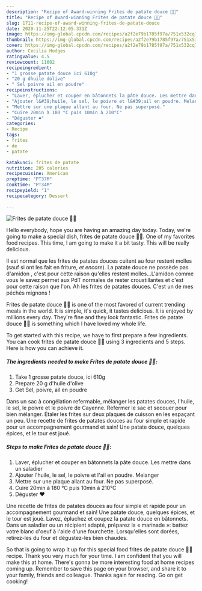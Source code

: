 ```yaml
---
description: "Recipe of Award-winning Frites de patate douce 🍠🤤"
title: "Recipe of Award-winning Frites de patate douce 🍠🤤"
slug: 1711-recipe-of-award-winning-frites-de-patate-douce
date: 2020-11-25T22:12:05.331Z
image: https://img-global.cpcdn.com/recipes/a2f2e79b1785f97a/751x532cq70/frites-de-patate-douce-🍠🤤-photo-principale-de-la-recette.jpg
thumbnail: https://img-global.cpcdn.com/recipes/a2f2e79b1785f97a/751x532cq70/frites-de-patate-douce-🍠🤤-photo-principale-de-la-recette.jpg
cover: https://img-global.cpcdn.com/recipes/a2f2e79b1785f97a/751x532cq70/frites-de-patate-douce-🍠🤤-photo-principale-de-la-recette.jpg
author: Cecilia Hodges
ratingvalue: 4.5
reviewcount: 11602
recipeingredient:
- "1 grosse patate douce ici 610g"
- "20 g dhuile dolive"
- " Sel poivre ail en poudre"
recipeinstructions:
- "Laver, éplucher et couper en bâtonnets la pâte douce. Les mettre dans un saladier"
- "Ajouter l&#39;huile, le sel, le poivre et l&#39;ail en poudre. Melanger"
- "Mettre sur une plaque allant au four. Ne pas superposé."
- "Cuire 20min à 180 °C puis 10min à 210°C"
- "Déguster ❤️"
categories:
- Recipe
tags:
- frites
- de
- patate

katakunci: frites de patate 
nutrition: 205 calories
recipecuisine: American
preptime: "PT37M"
cooktime: "PT34M"
recipeyield: "1"
recipecategory: Dessert

---
```



![Frites de patate douce 🍠🤤](https://img-global.cpcdn.com/recipes/a2f2e79b1785f97a/751x532cq70/frites-de-patate-douce-🍠🤤-photo-principale-de-la-recette.jpg)

Hello everybody, hope you are having an amazing day today. Today, we're going to make a special dish, frites de patate douce 🍠🤤. One of my favorites food recipes. This time, I am going to make it a bit tasty. This will be really delicious.

Il est normal que les frites de patates douces cuitent au four restent molles (sauf si ont les fait en friture, *et encore*). La patate douce ne possède pas d&#39;amidon , c&#39;est pour cette raison qu&#39;elles restent molles…L&#39;amidon comme vous le savez permet aux PdT normales de rester croustillantes et c&#39;est pour cette raison que l&#39;on. Ah les frites de patates douces. C&#39;est un de mes péchés mignons !

Frites de patate douce 🍠🤤 is one of the most favored of current trending meals in the world. It is simple, it's quick, it tastes delicious. It is enjoyed by millions every day. They're fine and they look fantastic. Frites de patate douce 🍠🤤 is something which I have loved my whole life.


To get started with this recipe, we have to first prepare a few ingredients. You can cook frites de patate douce 🍠🤤 using 3 ingredients and 5 steps. Here is how you can achieve it.

<!--inarticleads1-->

##### The ingredients needed to make Frites de patate douce 🍠🤤:

1. Take 1 grosse patate douce, ici 610g
1. Prepare 20 g d&#39;huile d&#39;olive
1. Get  Sel, poivre, ail en poudre


Dans un sac à congélation refermable, mélanger les patates douces, l&#39;huile, le sel, le poivre et le poivre de Cayenne. Refermer le sac et secouer pour bien mélanger. Étaler les frites sur deux plaques de cuisson en les espaçant un peu. Une recette de frites de patates douces au four simple et rapide pour un accompagnement gourmand et sain! Une patate douce, quelques épices, et le tour est joué. 

<!--inarticleads2-->

##### Steps to make Frites de patate douce 🍠🤤:

1. Laver, éplucher et couper en bâtonnets la pâte douce. Les mettre dans un saladier
1. Ajouter l&#39;huile, le sel, le poivre et l&#39;ail en poudre. Melanger
1. Mettre sur une plaque allant au four. Ne pas superposé.
1. Cuire 20min à 180 °C puis 10min à 210°C
1. Déguster ❤️


Une recette de frites de patates douces au four simple et rapide pour un accompagnement gourmand et sain! Une patate douce, quelques épices, et le tour est joué. Lavez, épluchez et coupez la patate douce en bâtonnets. Dans un saladier ou un récipient adapté, préparez la « marinade »: battez votre blanc d&#39;oeuf à l&#39;aide d&#39;une fourchette. Lorsqu&#39;elles sont dorées, retirez-les du four et dégustez-les bien chaudes. 

So that is going to wrap it up for this special food frites de patate douce 🍠🤤 recipe. Thank you very much for your time. I am confident that you will make this at home. There's gonna be more interesting food at home recipes coming up. Remember to save this page on your browser, and share it to your family, friends and colleague. Thanks again for reading. Go on get cooking!
